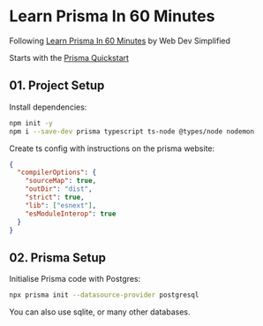# Learn Prisma In 60 Minutes

Following [Learn Prisma In 60 Minutes](https://youtu.be/RebA5J-rlwg) by Web Dev Simplified

Starts with the [Prisma Quickstart](https://www.prisma.io/docs/getting-started/quickstart)

## 01. Project Setup

Install dependencies:
```bash
npm init -y
npm i --save-dev prisma typescript ts-node @types/node nodemon
```

Create ts config with instructions on the prisma website:
```json
{
  "compilerOptions": {
    "sourceMap": true,
    "outDir": "dist",
    "strict": true,
    "lib": ["esnext"],
    "esModuleInterop": true
  }
}
```

## 02. Prisma Setup

Initialise Prisma code with Postgres:
```bash
npx prisma init --datasource-provider postgresql
```

You can also use sqlite, or many other databases.
